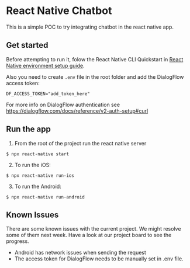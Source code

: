 # React Native Chatbot 
This is a simple POC to try integrating chatbot in the react native app.

## Get started
Before attempting to run it, folow the React Native CLI Quickstart in [React Native environment setup guide](https://reactnative.dev/docs/environment-setup). 

Also you need to create `.env` file in the root folder and add the DialogFlow access token:
```
DF_ACCESS_TOKEN="add_token_here"
```
For more info on DialogFlow authentication see https://dialogflow.com/docs/reference/v2-auth-setup#curl

## Run the app

1. From the root of the project run the react native server 
```
$ npx react-native start
```

2. To run the iOS:
```
$ npx react-native run-ios
```

3. To run the Android:
```
$ npx react-native run-android
```

## Known Issues

There are some known issues with the current project. We might resolve some of them next week. 
Have a look at our project board to see the progress. 
- Android has network issues when sending the request
- The access token for DialogFlow needs to be manually set in .env file. 

